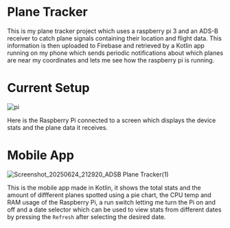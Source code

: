 # Plane Tracker

This is my plane tracker project which uses a raspberry pi 3 and an ADS-B receiver to catch plane signals containing their location and flight data. This information
is then uploaded to Firebase and retrieved by a Kotlin app running on my phone which sends periodic notifications about which planes are near my coordinates and lets
me see how the raspberry pi is running.

# Current Setup
![pi](https://github.com/user-attachments/assets/135cd4fe-5195-4ed9-b3ac-d7d491639194)

Here is the Raspberry Pi connected to a screen which displays the device stats and the plane data it receives.

# Mobile App
![Screenshot_20250624_212920_ADSB Plane Tracker(1)](https://github.com/user-attachments/assets/af2a83c0-3a1b-4710-bcf4-dca561aa646d)

This is the mobile app made in Kotlin, it shows the total stats and the amount of diffferent planes spotted using a pie chart, the CPU temp and RAM usage of the Raspberry Pi, a run switch letting me turn the Pi on and off and a date selector which can be used to view stats from different dates by pressing the `Refresh` after selecting the desired date.
